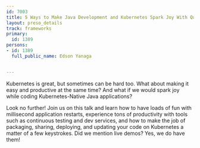 ---
id: 7003
title: 5 Ways to Make Java Development and Kubernetes Spark Joy With Quarkus
layout: preso_details
track: frameworks
primary:
  id: 1389
persons:
- id: 1389
  full_public_name: Edson Yanaga

---
Kubernetes is great, but sometimes can be hard too. What about making it easy and productive at the same time? And what if we would spark joy while coding Kubernetes-Native Java applications?

Look no further! Join us on this talk and learn how to have loads of fun with millisecond application restarts, experience tons of productivity with tools such as continuous testing and dev services, and how to make the job of packaging, sharing, deploying, and updating your code on Kubernetes a matter of a few keystrokes. Did we mention live demos? Yes, we do have them!